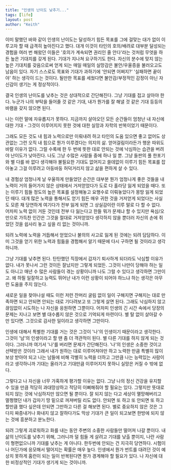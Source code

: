 ```yaml
---
title: "인생의 난이도 낮추기..."
tags: [life]
layout: post
author: "Keith"
---
```


이미 말했던 바와 같이 인생의 난이도는 달성하기 힘든 목표를 그에 걸맞는 대가 없이 이루고자 할 때 급격히 높아진다고 했다. 대개 이것이 타인의 호의/배려로 대부분 달성되는 경험을 여러 번 해왔던 이들은 '호의가 계속되면 권리인 줄 안다'라는 것처럼 무엇을 하든 높은 기대치를 갖게 된다. 기대가 지나쳐 요구하기도 한다. 자신의 분수에 맞지 않는 높은 기대치를 갖음으로써 얻게 되는 매일 매일의 실망감은 불안/우울증을 불러오고도 남음이 있다. 자기 스스로도 목표와 기대가 과하기에 '안되면 어쩌지?' '실패하면 끝이야' 하는 생각이 드는 것이다. 될만한 목표를 세웠다면 불안감/부정적인 감정이 아닌 자신감이 생기는 게 정상적이다.

결국 인생의 난이도를 낮추는 것은 상대적으로 간단해진다. 그냥 기대를 접고 살아야 한다. 누군가 나의 부탁을 들어줄 것 같은 기대, 내가 뭔가를 잘 해낼 것 같은 기대 등등의 바램을 갖지 않으면 된다.

나는 이런 말에 자유롭지가 못하다. 지금까지 살아오던 모든 순간들이 엄청난 내 자신에 대한 기대 - 그것이 이루어지지 못한 것에 대한 실망과 자학의 반복이었기 때문이다. 

그래도 모든 것도 내 힘과 노력으로만 이뤄내려 하고 타인의 도움 있으면 좋고 없어도 상관없는 그런 오직 내 힘으로 뭔가 이루겠다는 의지의 삶. 얻어걸림이라든가 행운 따위도 바랄 이유가 없다. 그럴 수록에 한 두 번에 뜻한 대로 안되는 것에 낙심하는 습관을 버려야 난이도가 낮아진다. 나도 그냥 수많은 사람들 중에 하나 일 뿐. 그냥 들판의 풀 한포기와 별 다를 바 없다 생각해야 불필요한 기대도 없어지고 쓸데없이 이루기 힘든 목표를 잡아놓고 그걸 이루려고 아둥바둥 허덕거리지 않고 삶을 편하게 살 수 있다. 

내 경험상 엄청나게 날 우울하게 만들었던 순간은 대부분 뭔가 엄청나게 좋은 것들을 내 노력이 거의 들어가지 않은 상태에서 거저얻었다가 도로 다 홀라당 잃게 되었을 때다. 또는 이루기 힘들 정도의 높은 목표를 설정해놓고 요행수로 이뤄놓았다가 몽땅 잃게 되었던 때다. 대개 많은 노력을 통해서도 얻기 힘든 매우 귀한 것을 거저얻게 되었다는 사실도 모른 채 당연하게 여기다가 전부 잃게 되면 그 상실감이란 이루 말로 다 할 수 없다. 어차피 노력 없이 거둔 것인데 전부 다 잃는다고 한들 뭐가 문제냐 할 수 있지만 욕심/오만으로 가득찬 인간은 그것을 절대로 거저얻었다 생각하지 않을 뿐더러 자신의 손에 쥐었던 것을 쉽사리 놓고 싶을 리 없는 것이니까. 

되려 노력에 노력을 거듭해서 얻었으나 불의의 사고로 잃게 된 것에는 되려 담담하다. 이미 그것을 얻기 위한 노력과 힘듦을 경험해서 알기 때문에 다시 구하면 될 것이라고 생각하니까. 

그냥 기대를 낮추면 된다. 탄탄했던 직장에서 갑자기 퇴사하게 되더라도 낙심할 이유가 없다. 내가 못나서 그런 것이든 잘났지만 그렇게 되었든. 그것이 나만이 당해야 하는 일도 아니고 매년 수 많은 사람들이 겪는 상황이니까 나도 그럴 수 있다고 생각하면 그만이고. 왜 하필 일잘하고 능력도 뛰어난 내가 이런 상황이 되어야 하느냐 하는 생각은 아무런 도움을 주지 않는다.

새로운 일을 찾아나설 때도 이런 저런 잔머리 굴림 없이 일이 구해지면 구해지는 대로 만족하면 되고 안되면 안되는 대로 기다려보고 또 그렇게 살면 된다. 그래도 낙심하지 않고 끊임없이 시도하는 나 자신을 응원하면 그뿐이다. 어차피 인생의 긴 시간 속에서 당장의 문제는 지나고 보면 별 대수롭지 않은 것으로 기억되게 마련이다. 별 탈 없이 살아갈 수만 있다면. 그것으로 감사한 일이라고 생각하면 그만이다.

인생에 대해서 특별한 기대를 거는 것은 그것이 '나'의 인생이기 때문이라고 생각한다. 그것이 '남'의 인생이라고 할 땐 좀 더 객관적이 된다. 별 다른 기대를 하지 않게 되는 것이다. 그러니까 여기서 '나'를 버리면 문제가 간단해진다. '나'의 인생은 소중한 것이고 선택받은 것이라 그래서 내가 원하는 대로 이루어져야만 하고 노력한 만큼 특별히 많이 보상 받아야 되고 나는 남들에 비해 각별히 노력을 더하고 그만큼 나는 능력있는 사람이라고 생각하니까 기대는 올라가고 기대만큼 이루어지지 못하니 실망은 커질 수 밖에 없다. 

그렇다고 나 자신을 너무 가혹하게 평가할 이유는 없다. 그냥 나의 정신 건강을 유지할 수 있을 만큼 적당히 과대망상하고 적당히 이뻐해줘야 할 필요는 있다. 그렇지만 뜻대로 되지 않는 것에 낙심하지만 않으면 될 뿐이다. 잘 되지 않는 다고 세상이 멸망해버리고 멀쩡했던 내가 갑자기 땅 밑으로 꺼져버릴 리도 없다. 안되면 또 하고 또 안되면 또 하고 할만큼 했다 싶은데 안되면 그만하고 다른 걸 해보면 된다. 별로 중요하지 않은 것은 그다지 짜증내거나 화내지 않고 잘하다가도 막상 기대가 큰 일이 되고보면 한방에 되지 않는 것에 흥분하고 분노한다. 

되려 그렇게 괴로워하고 화를 내는 동안 주변의 소중한 사람들만 떨어져 나갈 뿐이다. 내 삶의 난이도를 낮추기 위해, 그러니까 덜 힘들 게 살려고 기대를 낮출 뿐이지, 나란 사람이 형편없으니까 기대를 낮추는 게 아니다. 한두번에 안되는 건 지극히 당연하다. 시험이나 어딘가에 응모해서 떨어지는 확률은 매우 높다. 인생에서 뭔가 번트를 대려던 것이 예상치 못하게 홈런이 되는 일이 반복된다면 뭔가 경계해야 할 필요가 있다. 나 자신에 대한 비정상적인 기대가 생기게 되는 것이니까. 